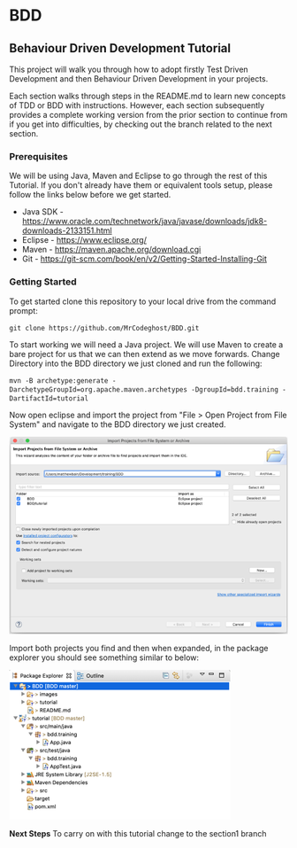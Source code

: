 # BDD
## Behaviour Driven Development Tutorial

This project will walk you through how to adopt firstly Test Driven Development and then Behaviour Driven Development in your projects.

Each section walks through steps in the README.md to learn new concepts of TDD or BDD with instructions. However, each section subsequently provides a complete working version from the prior section to continue from if you get into difficulties, by checking out the branch related to the next section.

### Prerequisites
We will be using Java, Maven and Eclipse to go through the rest of this Tutorial. If you don't already have them or equivalent tools setup, please follow the links below before we get started.

* Java SDK - https://www.oracle.com/technetwork/java/javase/downloads/jdk8-downloads-2133151.html
* Eclipse  - https://www.eclipse.org/ 
* Maven    - https://maven.apache.org/download.cgi
* Git      - https://git-scm.com/book/en/v2/Getting-Started-Installing-Git

### Getting Started
To get started clone this repository to your local drive from the command prompt:

```
git clone https://github.com/MrCodeghost/BDD.git
```

To start working we will need a Java project. We will use Maven to create a bare project for us that we can then extend as we move forwards. Change Directory into the BDD directory we just cloned and run the following:

```
mvn -B archetype:generate -DarchetypeGroupId=org.apache.maven.archetypes -DgroupId=bdd.training -DartifactId=tutorial
```

Now open eclipse and import the project from "File > Open Project from File System" and navigate to the BDD directory we just created.

![](images/setup.png)

Import both projects you find and then when expanded, in the package explorer you should see something similar to below:

![](images/package-explorer.png)

**Next Steps**
To carry on with this tutorial change to the section1 branch
